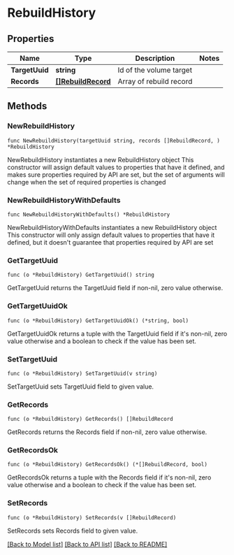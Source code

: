 # RebuildHistory

## Properties

Name | Type | Description | Notes
------------ | ------------- | ------------- | -------------
**TargetUuid** | **string** | Id of the volume target | 
**Records** | [**[]RebuildRecord**](RebuildRecord.md) | Array of rebuild record | 

## Methods

### NewRebuildHistory

`func NewRebuildHistory(targetUuid string, records []RebuildRecord, ) *RebuildHistory`

NewRebuildHistory instantiates a new RebuildHistory object
This constructor will assign default values to properties that have it defined,
and makes sure properties required by API are set, but the set of arguments
will change when the set of required properties is changed

### NewRebuildHistoryWithDefaults

`func NewRebuildHistoryWithDefaults() *RebuildHistory`

NewRebuildHistoryWithDefaults instantiates a new RebuildHistory object
This constructor will only assign default values to properties that have it defined,
but it doesn't guarantee that properties required by API are set

### GetTargetUuid

`func (o *RebuildHistory) GetTargetUuid() string`

GetTargetUuid returns the TargetUuid field if non-nil, zero value otherwise.

### GetTargetUuidOk

`func (o *RebuildHistory) GetTargetUuidOk() (*string, bool)`

GetTargetUuidOk returns a tuple with the TargetUuid field if it's non-nil, zero value otherwise
and a boolean to check if the value has been set.

### SetTargetUuid

`func (o *RebuildHistory) SetTargetUuid(v string)`

SetTargetUuid sets TargetUuid field to given value.


### GetRecords

`func (o *RebuildHistory) GetRecords() []RebuildRecord`

GetRecords returns the Records field if non-nil, zero value otherwise.

### GetRecordsOk

`func (o *RebuildHistory) GetRecordsOk() (*[]RebuildRecord, bool)`

GetRecordsOk returns a tuple with the Records field if it's non-nil, zero value otherwise
and a boolean to check if the value has been set.

### SetRecords

`func (o *RebuildHistory) SetRecords(v []RebuildRecord)`

SetRecords sets Records field to given value.



[[Back to Model list]](../README.md#documentation-for-models) [[Back to API list]](../README.md#documentation-for-api-endpoints) [[Back to README]](../README.md)


